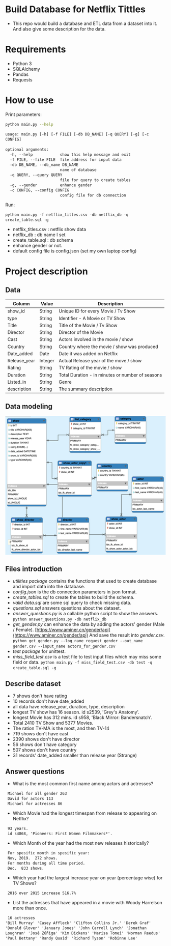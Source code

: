 # Build Database for Netflix Tittles

- This repo would build a database and ETL data from a dataset into it. And also give some description for the data. 

# Requirements

- Python 3
- SQLAlchemy 
- Pandas
- Requests 

# How to use

Print parameters:

```bash
python main.py --help
```

```
usage: main.py [-h] [-f FILE] [-db DB_NAME] [-q QUERY] [-g] [-c CONFIG]

optional arguments:
  -h, --help            show this help message and exit
  -f FILE, --file FILE  file address for input data
  -db DB_NAME, --db_name DB_NAME
                        name of database
  -q QUERY, --query QUERY
                        file for query to create tables
  -g, --gender          enhance gender
  -c CONFIG, --config CONFIG
                        config file for db connection
```
Run:
```
python main.py -f netflix_titles.csv -db netflix_db -q create_table.sql -g
```
- netflix_titles.csv : netflix show data
- netflix_db : db name I set
- create_table.sql : db schema
- enhance gender or not.
- default config file is config.json (set my own laptop config)


# Project description
## Data

| **Column** | **Value** | **Description** |
| --- | --- | --- |
| show\_id | String | Unique ID for every Movie / Tv Show |
| type | String | Identifier - A Movie or TV Show |
| Title | String | Title of the Movie / Tv Show |
| Director | String | Director of the Movie |
| Cast | String | Actors involved in the movie / show |
| Country | String | Country where the movie / show was produced |
| Date\_added | Date | Date it was added on Netflix |
| Release\_year | Integer | Actual Release year of the move / show |
| Rating | String | TV Rating of the movie / show |
| Duration | String | Total Duration - in minutes or number of seasons |
| Listed\_in | String | Genre |
| description | String | The summary description |

## Data modeling

![Alt text](data_model_diagram.png)

## Files introduction
- *utilities package* contains the functions that used to create database and import data into the database.
- *config.json* is the db connection parameters in json format.
- *create_tables.sql* to create the tables to build the schema.
- *valid data.sql* are some sql query to check missing data.
- *questions.sql* answers questions about the dataset.
- *answer_questions.py* is a callable python script to show the answers.
```python answer_questions.py -db netflix_db```
- *get_gender.py* can enhance the data by adding the actors' gender (Male / Female). [https://www.aminer.cn/gender/api](https://www.aminer.cn/gender/api) 
And save the result into *gender.csv*.
```python get_gender.py --log_name request_gender --out_name gender.csv --input_name actors_for_gender.csv```
- *test package* for unittest.
- *miss_field_test.csv* is a test file to test input files which may miss some field or data.
```python main.py -f miss_field_test.csv -db test -q create_table.sql -g```


## Describe dataset
- 7 shows don't have rating
- 10 records don't have date_added
- all data have release_year, duration, type, description
- longest TV show has 16 season. id s2539, 'Grey's Anatomy'.
- longest Movie has 312 mins. id s958, 'Black Mirror: Bandersnatch'.
- Total 2410 TV Show and 5377 Movies.
- The ration TV-MA is the most, and then TV-14 
- 719 shows don't have cast
- 2390 shows don't have director
- 56 shows don't have category
- 507 shows don't have country
- 31 records' date_added smaller than release year (Strange)

## Answer questions

- What is the most common first name among actors and actresses?
```
 Michael for all gender 263
 David for actors 113
 Michael for actresses 86
```
- Which Movie had the longest timespan from release to appearing on Netflix?
```
 93 years. 
 id s4868, 'Pioneers: First Women Filmmakers*'.
```
- Which Month of the year had the most new releases historically?
```
 For spesific month in spesific year:
 Nov, 2019.  272 shows.
 For months during all time period.
 Dec.  833 shows.
```
- Which year had the largest increase year on year (percentage wise) for TV Shows?
```
 2016 over 2015 increase 516.7% 
```
- List the actresses that have appeared in a movie with Woody Harrelson more than once.
```commandline
 16 actresses
'Bill Murray' 'Casey Affleck' 'Clifton Collins Jr.' 'Derek Graf' 'Donald Glover' 'January Jones' 'John Carroll Lynch' 'Jonathan Loughran' 'José Zúñiga' 'Kim Dickens' 'Marisa Tomei' 'Norman Reedus' 'Paul Bettany' 'Randy Quaid' 'Richard Tyson' 'Robinne Lee' 
```
